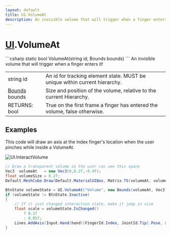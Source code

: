 ```yaml
---
layout: default
title: UI.VolumeAt
description: An invisible volume that will trigger when a finger enters it!
---
```

# [UI]({{site.url}}/Pages/Reference/UI.html).VolumeAt

<div class='signature' markdown='1'>
```csharp
static bool VolumeAt(string id, Bounds bounds)
```
An invisible volume that will trigger when a finger enters
it!
</div>

|  |  |
|--|--|
|string id|An id for tracking element state. MUST be unique             within current hierarchy.|
|[Bounds]({{site.url}}/Pages/Reference/Bounds.html) bounds|Size and position of the volume, relative to             the current Hierarchy.|
|RETURNS: bool|True on the first frame a finger has entered the volume, false otherwise.|





## Examples

This code will draw an axis at the index finger's location when
the user pinches while inside a VolumeAt.

![UI.InteractVolume]({{site.screen_url}}/InteractVolume.jpg)

```csharp
// Draw a transparent volume so the user can see this space
Vec3  volumeAt   = new Vec3(0,0.2f,-0.4f);
float volumeSize = 0.2f;
Default.MeshCube.Draw(Default.MaterialUIBox, Matrix.TS(volumeAt, volumeSize));

BtnState volumeState = UI.VolumeAt("Volume", new Bounds(volumeAt, Vec3.One*volumeSize), UIConfirm.Pinch, out Handed hand);
if (volumeState != BtnState.Inactive)
{
	// If it just changed interaction state, make it jump in size
	float scale = volumeState.IsChanged()
		? 0.1f
		: 0.05f;
	Lines.AddAxis(Input.Hand(hand)[FingerId.Index, JointId.Tip].Pose, scale);
}
```

